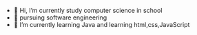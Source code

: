- 👋 Hi, I’m  currently study computer science in school 
- 👀 pursuing  software engineering 
- 🌱 I’m currently learning Java and learning html,css,JavaScript


<!---
Faverhinge/Faverhinge is a ✨ special ✨ repository because its `README.md` (this file) appears on your GitHub profile.
You can click the Preview link to take a look at your changes.
--->
